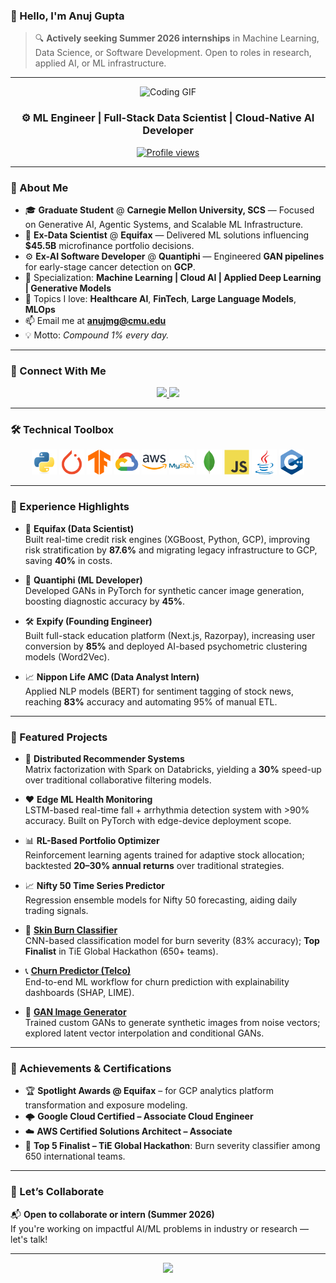 ### 👋 Hello, I'm Anuj Gupta
> 🔍 **Actively seeking Summer 2026 internships** in Machine Learning, Data Science, or Software Development. Open to roles in research, applied AI, or ML infrastructure.

---

<p align="center">
  <img src="https://user-images.githubusercontent.com/74038190/235224431-e8c8c12e-6826-47f1-89fb-2ddad83b3abf.gif" width="200" alt="Coding GIF"/>
</p>

<h3 align="center">⚙️ ML Engineer | Full-Stack Data Scientist | Cloud-Native AI Developer</h3>

<p align="center">
  <a href="https://github.com/anuj-g-06">
    <img src="https://komarev.com/ghpvc/?username=anuj-g-06&label=Profile%20views&color=0e75b6&style=flat" alt="Profile views"/>
  </a>
</p>

---

### 🧠 About Me

- 🎓 **Graduate Student** @ **Carnegie Mellon University, SCS** — Focused on Generative AI, Agentic Systems, and Scalable ML Infrastructure.
- 💼 **Ex-Data Scientist** @ **Equifax** — Delivered ML solutions influencing **$45.5B** microfinance portfolio decisions.
- ⚙️ **Ex-AI Software Developer** @ **Quantiphi** — Engineered **GAN pipelines** for early-stage cancer detection on **GCP**.
- 🧠 Specialization: **Machine Learning | Cloud AI | Applied Deep Learning | Generative Models**
- 💬 Topics I love: **Healthcare AI**, **FinTech**, **Large Language Models**, **MLOps**
- 📫 Email me at **anujmg@cmu.edu**
- 💡 Motto: *Compound 1% every day.*

---

### 🔗 Connect With Me

<p align="center">
  <a href="https://www.linkedin.com/in/anuj-gupta-2k/" target="_blank">
    <img src="https://img.shields.io/badge/LinkedIn-Anuj%20Gupta-blue?style=flat&logo=linkedin" />
  </a>
  <a href="mailto:anujmg@cmu.edu">
    <img src="https://img.shields.io/badge/Email-anujmg@cmu.edu-red?style=flat&logo=gmail" />
  </a>
</p>

---

### 🛠️ Technical Toolbox

<p align="center">
  <img src="https://raw.githubusercontent.com/devicons/devicon/master/icons/python/python-original.svg" width="40" />
  <img src="https://raw.githubusercontent.com/devicons/devicon/master/icons/pytorch/pytorch-original.svg" width="40" />
  <img src="https://raw.githubusercontent.com/devicons/devicon/master/icons/tensorflow/tensorflow-original.svg" width="40" />
  <img src="https://raw.githubusercontent.com/devicons/devicon/master/icons/googlecloud/googlecloud-original.svg" width="40" />
  <img src="https://raw.githubusercontent.com/devicons/devicon/master/icons/amazonwebservices/amazonwebservices-original-wordmark.svg" width="40" />
  <img src="https://raw.githubusercontent.com/devicons/devicon/master/icons/mysql/mysql-original-wordmark.svg" width="40" />
  <img src="https://raw.githubusercontent.com/devicons/devicon/master/icons/mongodb/mongodb-original.svg" width="40" />
  <img src="https://raw.githubusercontent.com/devicons/devicon/master/icons/javascript/javascript-original.svg" width="40" />
  <img src="https://raw.githubusercontent.com/devicons/devicon/master/icons/java/java-original.svg" width="40" />
  <img src="https://raw.githubusercontent.com/devicons/devicon/master/icons/cplusplus/cplusplus-original.svg" width="40" />
</p>

---

### 💼 Experience Highlights

- 🚀 **Equifax (Data Scientist)**  
  Built real-time credit risk engines (XGBoost, Python, GCP), improving risk stratification by **87.6%** and migrating legacy infrastructure to GCP, saving **40%** in costs.

- 🧬 **Quantiphi (ML Developer)**  
  Developed GANs in PyTorch for synthetic cancer image generation, boosting diagnostic accuracy by **45%**.

- 🛠️ **Expify (Founding Engineer)**  
  Built full-stack education platform (Next.js, Razorpay), increasing user conversion by **85%** and deployed AI-based psychometric clustering models (Word2Vec).

- 📈 **Nippon Life AMC (Data Analyst Intern)**  
  Applied NLP models (BERT) for sentiment tagging of stock news, reaching **83%** accuracy and automating 95% of manual ETL.

---

### 📌 Featured Projects

- 🔄 **Distributed Recommender Systems**  
  Matrix factorization with Spark on Databricks, yielding a **30%** speed-up over traditional collaborative filtering models.

- ❤️ **Edge ML Health Monitoring**  
  LSTM-based real-time fall + arrhythmia detection system with >90% accuracy. Built on PyTorch with edge-device deployment scope.

- 📊 **RL-Based Portfolio Optimizer**  
  Reinforcement learning agents trained for adaptive stock allocation; backtested **20–30% annual returns** over traditional strategies.

- 📈 **Nifty 50 Time Series Predictor**  
  Regression ensemble models for Nifty 50 forecasting, aiding daily trading signals.

- 🧴 [**Skin Burn Classifier**](https://anuj-m-gupta.vercel.app/work/skin-burn-detection-and-classification)  
  CNN-based classification model for burn severity (83% accuracy); **Top Finalist** in TiE Global Hackathon (650+ teams).

- 📞 [**Churn Predictor (Telco)**](https://anuj-m-gupta.vercel.app/work/Telecommunication-Customer-Churn-Prediction)  
  End-to-end ML workflow for churn prediction with explainability dashboards (SHAP, LIME).

- 🧠 [**GAN Image Generator**](https://anuj-m-gupta.vercel.app/work/gan-image-generation)  
  Trained custom GANs to generate synthetic images from noise vectors; explored latent vector interpolation and conditional GANs.

---

### 🏅 Achievements & Certifications

- 🏆 **Spotlight Awards @ Equifax** – for GCP analytics platform transformation and exposure modeling.
- 🌩️ **Google Cloud Certified – Associate Cloud Engineer**
- ☁️ **AWS Certified Solutions Architect – Associate**
- 🧠 **Top 5 Finalist – TiE Global Hackathon**: Burn severity classifier among 650 international teams.

---

### 🤝 Let’s Collaborate

📬 **Open to collaborate or intern (Summer 2026)**  
If you're working on impactful AI/ML problems in industry or research — let's talk!

---

<p align="center">
  <img src="https://quotes-github-readme.vercel.app/api?type=horizontal&theme=radical" />
</p>
